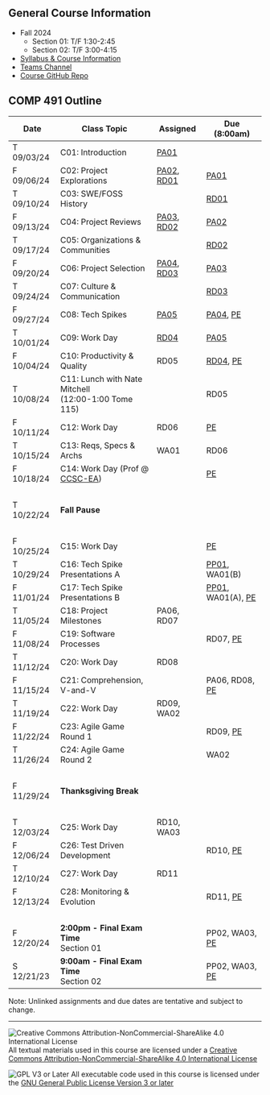 ## General Course Information
- Fall 2024
  - Section 01: T/F 1:30-2:45
  - Section 02: T/F 3:00-4:15
- [Syllabus & Course Information](syllabus.md)
- [Teams Channel](https://teams.microsoft.com/l/channel/19%3A-1uR4ivDg6_k9S4WyrEMTUIqtD354ITbOwemrp2StH41%40thread.tacv2/?groupId=77db645e-4c62-4b92-9856-48c18355f96d&tenantId=)
- [Course GitHub Repo](https://github.com/Dickinson-COMP-491-492/AY24-25)

## COMP 491 Outline

Date            | Class Topic                      | Assigned       | Due (8:00am)
----------------|----------------------------------|----------------|-------------------
T 09/03/24      | C01: Introduction                | [PA01]         |
F 09/06/24      | C02: Project Explorations        | [PA02], [RD01] | [PA01] 
T 09/10/24      | C03: SWE/FOSS History            |                | [RD01]
F 09/13/24      | C04: Project Reviews             | [PA03], [RD02] | [PA02]
T 09/17/24      | C05: Organizations & Communities |                | [RD02]
F 09/20/24      | C06: Project Selection           | [PA04], [RD03] | [PA03]
T 09/24/24      | C07: Culture & Communication     |                | [RD03]
F 09/27/24      | C08: Tech Spikes                 | [PA05]         | [PA04], [PE]
T 10/01/24      | C09: Work Day                    | [RD04]         | [PA05]
F 10/04/24      | C10: Productivity & Quality      | RD05           | [RD04], [PE]
T 10/08/24      | C11: Lunch with Nate Mitchell<br>(12:00-1:00 Tome 115) | | RD05
F 10/11/24      | C12: Work Day                    | RD06           | [PE]
T 10/15/24      | C13: Reqs, Specs & Archs         | WA01           | RD06
F 10/18/24      | C14: Work Day (Prof @ [CCSC-EA]) |                | [PE]
&nbsp;          |                                  |                | 
T 10/22/24      | **Fall Pause**                   |                |
&nbsp;          |                                  |                |
F 10/25/24      | C15: Work Day                    |                | [PE]
T 10/29/24      | C16: Tech Spike Presentations A  |                | [PP01](A), WA01(B)
F 11/01/24      | C17: Tech Spike Presentations B  |                | [PP01](B), WA01(A), [PE]
T 11/05/24      | C18: Project Milestones          | PA06, RD07     |
F 11/08/24      | C19: Software Processes          |                | RD07, [PE]
T 11/12/24      | C20: Work Day                    | RD08           | 
F 11/15/24      | C21: Comprehension, V-and-V      |                | PA06, RD08, [PE]
T 11/19/24      | C22: Work Day                    | RD09, WA02     | 
F 11/22/24      | C23: Agile Game Round 1          |                | RD09, [PE]
T 11/26/24      | C24: Agile Game Round 2          |                | WA02
&nbsp;          |
F 11/29/24      | **Thanksgiving Break**
&nbsp;          |
T 12/03/24      | C25:  Work Day                   | RD10, WA03     |
F 12/06/24      | C26:  Test Driven Development    |                | RD10, [PE]
T 12/10/24      | C27:  Work Day                   | RD11           | 
F 12/13/24      | C28:  Monitoring & Evolution     |                | RD11, [PE]
&nbsp;          |
F 12/20/24      | **2:00pm - Final Exam Time**<br>Section 01 |      | PP02, WA03, [PE]
S 12/21/23      | **9:00am - Final Exam Time**<br>Section 02 |      | PP02, WA03, [PE]

Note: Unlinked assignments and due dates are tentative and subject to change.

[PA01]: assignments/PA01-CourseTools.md
[PA02]: assignments/PA02-ProjectExplorations.md
[PA03]: assignments/PA03-ProjectReviews.md
[PA04]: assignments/PA04-ProjectSelection.md
[PA05]: assignments/PA05-TechSpikePrep.md

[PE]: assignments/PE-ProjectEffectiveness.md#assignment

[PP01]: assignments/PP01-TechSpikePresentation.md

[RD01]: assignments/RD-ReadingsAndDiscussion.md#preparation
[RD02]: assignments/RD-ReadingsAndDiscussion.md#preparation
[RD03]: assignments/RD-ReadingsAndDiscussion.md#preparation
[RD04]: assignments/RD-ReadingsAndDiscussion.md#preparation
[RD05]: assignments/RD-ReadingsAndDiscussion.md#preparation
[RD06]: assignments/RD-ReadingsAndDiscussion.md#preparation
[RD07]: assignments/RD-ReadingsAndDiscussion.md#preparation
[RD08]: assignments/RD-ReadingsAndDiscussion.md#preparation
[RD09]: assignments/RD-ReadingsAndDiscussion.md#preparation
[RD10]: assignments/RD-ReadingsAndDiscussion.md#preparation
[RD11]: assignments/RD-ReadingsAndDiscussion.md#preparation

[CCSC-EA]: https://sites.google.com/site/ccsceastern/conference-info

---

![Creative Commons Attribution-NonCommercial-ShareAlike 4.0 International License](https://i.creativecommons.org/l/by-nc-sa/4.0/88x31.png "Creative Commons Attribution-NonCommercial-ShareAlike 4.0 International License") All textual materials used in this course are licensed under a [Creative Commons Attribution-NonCommercial-ShareAlike 4.0 International License](http://creativecommons.org/licenses/by-nc-sa/4.0/)

![GPL V3 or Later](https://www.gnu.org/graphics/gplv3-or-later-sm.png "GPL V3 or later") All executable code used in this course is licensed under the [GNU General Public License Version 3 or later](https://www.gnu.org/licenses/gpl.txt)
